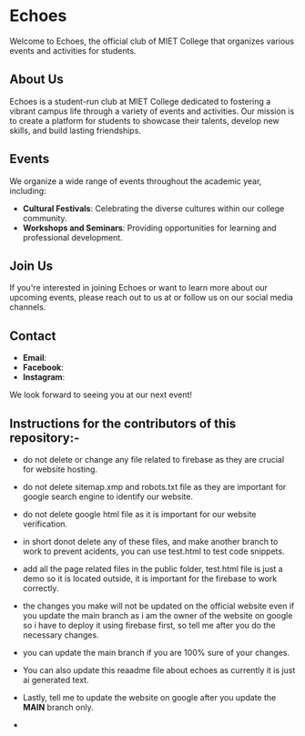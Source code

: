 # Echoes

Welcome to Echoes, the official club of MIET College that organizes various events and activities for students.

## About Us

Echoes is a student-run club at MIET College dedicated to fostering a vibrant campus life through a variety of events and activities. Our mission is to create a platform for students to showcase their talents, develop new skills, and build lasting friendships.

## Events

We organize a wide range of events throughout the academic year, including:

- **Cultural Festivals**: Celebrating the diverse cultures within our college community.
- **Workshops and Seminars**: Providing opportunities for learning and professional development.


## Join Us

If you're interested in joining Echoes or want to learn more about our upcoming events, please reach out to us at   or follow us on our social media channels.

## Contact

- **Email**: 
- **Facebook**: 
- **Instagram**:

We look forward to seeing you at our next event!



## Instructions for the contributors of this repository:-

- do not delete or change any file related to firebase as they are crucial for website hosting.

- do not delete sitemap.xmp and robots.txt file as they are important for google search engine to identify our website.

- do not delete google html file as it is important for our website verification.

- in short donot delete any of these files, and make another branch to work to prevent acidents, you can use test.html to test code snippets.

- add all the page related files in the public folder, test.html file is just a demo so it is located outside, it is important for the firebase to work correctly.

- the changes you make will not be updated on the official website even if you update the main branch as i am the owner of the website on google so i have to deploy it using firebase first, so tell me after you do the necessary changes.

- you can update the main branch if you are 100% sure of your changes.

- You can also update this reaadme file about echoes as currently it is just ai generated text.

- Lastly, tell me to update the website on google after you update the **MAIN** branch only.

- 
